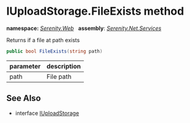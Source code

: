 # IUploadStorage.FileExists method
**namespace:** *[Serenity.Web](../../README.md#serenity.web-namespace)*   **assembly**: *[Serenity.Net.Services](../../README.md)*

Returns if a file at path exists

```csharp
public bool FileExists(string path)
```

| parameter | description |
| --- | --- |
| path | File path |

## See Also

* interface [IUploadStorage](../IUploadStorage.md)